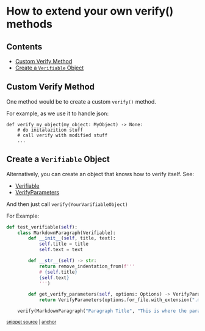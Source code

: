 # How to extend your own verify() methods

<!-- toc -->
## Contents

  * [Custom Verify Method](#custom-verify-method)
  * [Create a `Verifiable` Object](#create-a-verifiable-object)<!-- endToc -->

## Custom Verify Method

One method would be to create a custom `verify()` method.

For example, as we use it to handle json:

``` 
def verify_my_object(my_object: MyObject) -> None:
    # do initalazition stuff
    # call verify with modified stuff
    ...
```  
  
## Create a `Verifiable` Object

Alternatively, you can create an object that knows how to verify itself. 
See: 
* [Verifiable](https://github.com/approvals/ApprovalTests.Python/blob/main/approvaltests/core/verifiable.py#L7-L10)
* [VerifyParameters](https://github.com/approvals/ApprovalTests.Python/blob/main/approvaltests/core/verify_parameters.py)

And then just call `verify(YourVarifiableObject)`

For Example:

<!-- snippet: verifiable_object_example -->
<a id='snippet-verifiable_object_example'></a>
```py
def test_verifiable(self):
    class MarkdownParagraph(Verifiable):
        def __init__(self, title, text):
            self.title = title
            self.text = text

        def __str__(self) -> str:
            return remove_indentation_from(f''' 
            # {self.title}
            {self.text}
            ''')

        def get_verify_parameters(self, options: Options) -> VerifyParameters:
            return VerifyParameters(options.for_file.with_extension(".md"))

    verify(MarkdownParagraph("Paragraph Title", "This is where the paragraph text is."))
```
<sup><a href='/tests/test_verify.py#L283-L300' title='Snippet source file'>snippet source</a> | <a href='#snippet-verifiable_object_example' title='Start of snippet'>anchor</a></sup>
<!-- endSnippet -->
  
